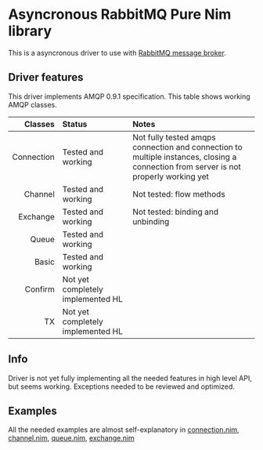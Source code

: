 # Asyncronous RabbitMQ Pure Nim library
This is a asyncronous driver to use with [RabbitMQ message broker](https://www.rabbitmq.com).

Driver features
-----------------
This driver implements AMQP 0.9.1 specification. This table shows working AMQP classes.

| Classes    | Status             |  Notes |
|------------:|:-------------------|:-------|
| Connection  | Tested and working | Not fully tested amqps connection and connection to multiple instances, closing a connection from server is not properly working yet|
| Channel     | Tested and working | Not tested: flow methods |
| Exchange    | Tested and working | Not tested: binding and unbinding |
| Queue       | Tested and working | |
| Basic       | Tested and working | |
| Confirm     | Not yet completely implemented HL | |
| TX          | Not yet completely implemented HL | |

## Info
Driver is not yet fully implementing all the needed features in high level API, but seems working. Exceptions needed to be reviewed and optimized.

## Examples
All the needed examples are almost self-explanatory in [connection.nim](tests/connection.nim), [channel.nim](tests/channel.nim), [queue.nim](tests/queue.nim), [exchange.nim](tests/exchange.nim)
